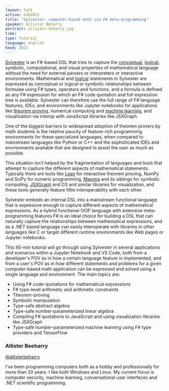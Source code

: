 ```yaml
---
layout: talk
active: bob2021
title: "Sylvester: computer-based math via F# meta-programming"
speaker: Allister Beharry
portrait: allister-beharry.jpg
time: 
type: Tutorial
language: english
head: 2021
---
```


<a href="https://github.com/allisterb/Sylvester">Sylvester</a> is an
F#-based DSL that tries to capture the 
<a href="https://github.com/allisterb/Sylvester/tree/master/src/Math/Sylvester.AbstractAlgebra">conceptual</a>,
<a href="https://github.com/allisterb/Sylvester/blob/master/src/Math/Sylvester.AbstractAlgebra/Theories/BooleanAlgebra.fs">logical</a>,
symbolic, computational, and visual properties of mathematical
language without the need for external parsers or interpreters or
interactive environments. Mathematical and 
<a href="https://allisterb.github.io/PropCalculus.html">logical</a>
statements in Sylvester are expressed as conceptual or logical or
symbolic relationships between formulae using F# types, operators and
functions, and a formula is defined as any F# expression for which an
F# code quotation and full expression tree is available. Sylvester can
therefore use the full range of F# language features, IDEs, and
environments like Jupyter notebooks for applications like 
<a href="https://github.com/allisterb/Sylvester/tree/master/src/Lang/Sylvester.Prover">theorem proving</a>, numerical computing and 
<a href="https://github.com/allisterb/Sylvester/tree/master/src/Fabrics/tf">machine
learning</a>, and visualization via interop with JavaScript libraries
like JSXGraph.

One of the biggest barriers to widespread adoption of theorem provers
by math students is the relative paucity of feature-rich programming
environments for these specialized languages, when compared to
mainstream languages like Python or C++ and the sophisticated IDEs and
environments available that are designed to assist the user as much as
possible.

This situation isn't helped by the fragmentation of languages and
tools that attempt to capture the different aspects of mathematical
statements. Typically there are tools like 
<a href="https://leanprover.github.io/about/">Lean</a> for interactive
theorem proving, NumPy and SciPy for numeric programming, 
<a href="http://maxima.sourceforge.net/docs/manual/de/maxima_58.html">Maxima</a>
and its siblings for symbolic computing, 
<a href="http://jsxgraph.org/wp/index.html">JSXGraph</a> and D3 and
similar libraries for visualization, and these tools generally feature
little interoperability with each other.  

Sylvester embeds an
internal DSL into a mainstream functional language that is expressive
enough to capture different aspects of mathematical expressions. As a
hybrid functional-OOP language with extensive meta-programming
features F# is an ideal choice for building a DSL that can naturally
capture the relationships between mathematical expressions, and as a
.NET based language can easily interoperate with libraries in other
languages like C or target different runtime environments like Web
pages or Jupyter notebooks.

This 90-min tutorial will go through using Sylvester in several
applications and scenarios within a Jupyter Notebook and VS Code, both
from a developer's POV as in how a certain language feature is
implemented, and from a user's POV as in how different statements and
problems for a given computer-based math application can be expressed
and solved using a single language and environment. The main topics
are:

- Using F# code-quotations for mathematical expressions
- F# type-level arithmetic and arithmetic constraints
- Theorem-proving
- Symbolic manipulation
- Type-safe abstract algebra
- Type-safe number-parameterized linear algebra
- Compiling F# quotations to JavaScript and using visualization libraries like JSXGraph
- Type-safe number-parameterized machine learning using F# type providers and TensorFlow

### Allister Beeharry

[@allisterbeharry](http://twitter.com/allisterbeharry)

I've been programming computers both as a hobby and professionally for more than 20 years. I like both Windows and Linux. My current focus is computer security, machine learning, conversational user interfaces and .NET scientific programming.

